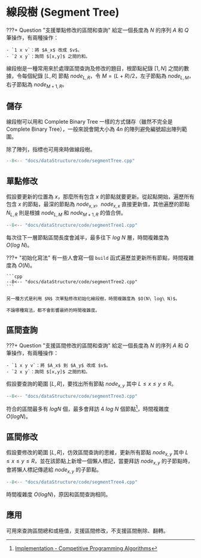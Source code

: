 # 線段樹 (Segment Tree)

???+ Question "支援單點修改的區間和查詢"
    給定一個長度為 $N$ 的序列 $A$ 和 $Q$ 筆操作，有兩種操作：
    
    - `1 x v`：將 $A_x$ 改成 $v$。
    - `2 x y`：詢問 $[x,y]$ 之間的和。

線段樹是一種常用來於處理區間查詢及修改的題目，根節點紀錄 $[1,N]$ 之間的數據，令每個紀錄 $[L,R]$ 節點 $node_{L,R}$，令 $M=(L+R)/2$，左子節點為 $node_{L,M}$，右子節點為 $node_{M+1,R}$。

## 儲存

線段樹可以用和 Complete Binary Tree 一樣的方式儲存（雖然不完全是 Complete Binary Tree），一般來說會開大小為 $4n$ 的陣列避免編號超出陣列範圍。

除了陣列，指標也可用來時做線段樹。

```cpp
--8<-- "docs/dataStructure/code/segmentTree.cpp"
```

## 單點修改

假設要更新的位置為 $x$，那麼所有包含 $x$ 的節點就要更新。從起點開始，遍歷所有包含 $x$ 的節點，最深的節點為 $node_{x,x}$。$node_{x,x}$ 直接更新值，其他遍歷的節點 $N_{L,R}$ 則是根據 $node_{L,M}$ 和 $node_{M+1,R}$ 的值合併。

```cpp
--8<-- "docs/dataStructure/code/segmentTree1.cpp"
```

每次往下一層節點區間長度會減半，最多往下 $log\ N$ 層，時間複雜度為 $O(log\ N)$。

???+ "初始化寫法"
    有一些人會寫一個 `build` 函式遍歷並更新所有節點，時間複雜度為 $O(N)$。

    ```cpp
    --8<-- "docs/dataStructure/code/segmentTree2.cpp"
    ```
    
    另一種方式是利用 $N$ 次單點修改初始化線段樹，時間複雜度為 $O(N\ log\ N)$。

    不論哪種寫法，都不會影響最終的時間複雜度。

## 區間查詢

???+ Question "支援區間修改的區間和查詢"
    給定一個長度為 $N$ 的序列 $A$ 和 $Q$ 筆操作，有兩種操作：
    
    - `1 x y v`：將 $A_x$ 到 $A_y$ 改成 $v$。
    - `2 x y`：詢問 $[x,y]$ 之間的和。

假設要查詢的範圍 $[L,R]$，要找出所有節點 $node_{x,y}$ 其中 $L\le x\le y\le R$。

```cpp
--8<-- "docs/dataStructure/code/segmentTree3.cpp"
```

符合的區間最多有 $log N$ 個，最多會拜訪 $4\ log\ N$ 個節點[^1]，時間複雜度 $O(log N)$。

## 區間修改

假設要修改的範圍 $[L,R]$，仿效區間查詢的思維，更新所有節點 $node_{x,y}$ 其中 $L\le x\le y\le R$，並在該節點上新增一個懶人標記，當要拜訪 $node_{x,y}$ 的子節點時，會將懶人標記傳遞給 $node_{x,y}$ 的子節點。

```cpp
--8<-- "docs/dataStructure/code/segmentTree4.cpp"
```

時間複雜度 $O(log N)$，原因和區間查詢相同。

## 應用

可用來查詢區間總和或極值，支援區間修改，不支援區間刪除、翻轉。

[^1]: [Implementation - Competitive Programming Algorithms](https://cp-algorithms.com/data_structures/segment_tree.html)